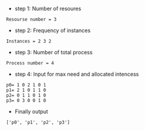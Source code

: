 - step 1: Number of resoures
```
Resourse number = 3
```
- step 2: Frequency of instances
```
Instances = 2 3 2
```
- step 3: Number of total process
```
Process number = 4
```
- step 4: Input for max need and allocated intencess
```
p0= 1 0 2 1 0 1
p1= 2 1 0 1 1 0
p2= 0 1 1 0 1 0
p3= 0 3 0 0 1 0
```
- Finally output
```
['p0', 'p1', 'p2', 'p3']
```